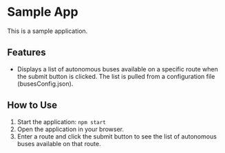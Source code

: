 # Sample App

This is a sample application.

## Features

- Displays a list of autonomous buses available on a specific route when the submit button is clicked. The list is pulled from a configuration file (busesConfig.json).

## How to Use

1. Start the application: `npm start`
2. Open the application in your browser.
3. Enter a route and click the submit button to see the list of autonomous buses available on that route.
